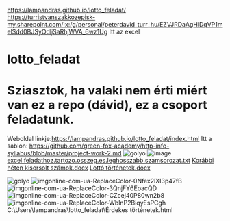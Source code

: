 https://lampandras.github.io/lotto_feladat/ <br>
https://turristvanszakkozepisk-my.sharepoint.com/:x:/g/personal/peterdavid_turr_hu/EZVJRDaAgHlDqVP1melSdd0BJSyOdljSaRhjWVA_6wz1Ug Itt az excel
# lotto_feladat
# Sziasztok, ha valaki nem érti miért van ez a repo (dávid), ez a csoport feladatunk.
Weboldal linkje:https://lampandras.github.io/lotto_feladat/index.html
Itt a sablon: https://github.com/green-fox-academy/http-info-syllabus/blob/master/project-work-2.md
![golyo](https://user-images.githubusercontent.com/98745152/160349514-36ea8135-bfa3-4bc4-ba55-765c6881f4e9.png)
![image](https://user-images.githubusercontent.com/98745152/161493137-3768f502-5e3e-46aa-8103-c06543ccaec4.png)
[excel.feladathoz.tartozo.osszeg.es.leghosszabb.szamsorozat.txt](https://github.com/lampandras/lotto_feladat/files/8514199/excel.feladathoz.tartozo.osszeg.es.leghosszabb.szamsorozat.txt)
[Korábbi héten kisorsolt számok.docx](https://github.com/lampandras/lotto_feladat/files/8426701/Korabbi.heten.kisorsolt.szamok.docx)
[Lottó történetek.docx](https://github.com/lampandras/lotto_feladat/files/8426698/Lotto.tortenetek.docx)

![golyo](https://user-images.githubusercontent.com/98745131/162686865-098da9e8-2f07-4872-877e-cef595538b36.png)
![imgonline-com-ua-ReplaceColor-0Nfex2lXI3p47fB](https://user-images.githubusercontent.com/98745131/162686872-8c5bd98e-6796-4e8f-9dff-4a627a14e1d7.jpg)
![imgonline-com-ua-ReplaceColor-3QnjFY6EoacQD](https://user-images.githubusercontent.com/98745131/162686881-58eb8fe8-652d-4753-8d00-c0f2700f4a4e.jpg)
![imgonline-com-ua-ReplaceColor-CZcej40P80wn2b8](https://user-images.githubusercontent.com/98745131/162686884-d7cc5e58-77a9-495f-9262-62b4d731861f.jpg)
![imgonline-com-ua-ReplaceColor-WblnP2BiqyEsPCgh](https://user-images.githubusercontent.com/98745131/162686891-ffd4a0a4-cd21-431e-9bcb-070d7703faef.jpg)
C:\Users\lampandras\lotto_feladat\Érdekes történetek.html
